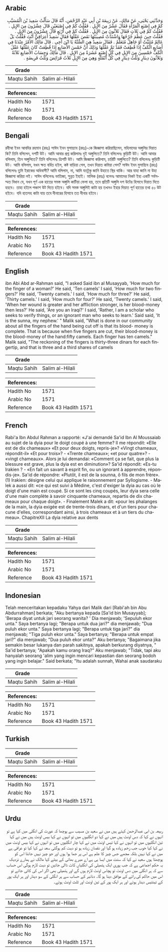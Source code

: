 ## Arabic


<div dir="rtl" lang="ar" style={{fontSize:'larger',backgroundColor:'#f8f9fa',padding:20}}>
وَحَدَّثَنِي يَحْيَى، عَنْ مَالِكٍ، عَنْ رَبِيعَةَ بْنِ أَبِي عَبْدِ الرَّحْمَنِ، أَنَّهُ قَالَ سَأَلْتُ سَعِيدَ بْنَ الْمُسَيَّبِ كَمْ فِي إِصْبَعِ الْمَرْأَةِ فَقَالَ عَشْرٌ مِنَ الإِبِلِ ‏.‏ فَقُلْتُ كَمْ فِي إِصْبَعَيْنِ قَالَ عِشْرُونَ مِنَ الإِبِلِ ‏.‏ فَقُلْتُ كَمْ فِي ثَلاَثٍ فَقَالَ ثَلاَثُونَ مِنَ الإِبِلِ ‏.‏ فَقُلْتُ كَمْ فِي أَرْبَعٍ قَالَ عِشْرُونَ مِنَ الإِبِلِ ‏.‏ فَقُلْتُ حِينَ عَظُمَ جُرْحُهَا وَاشْتَدَّتْ مُصِيبَتُهَا نَقَصَ عَقْلُهَا فَقَالَ سَعِيدٌ أَعِرَاقِيٌّ أَنْتَ فَقُلْتُ بَلْ عَالِمٌ مُتَثَبِّتٌ أَوْ جَاهِلٌ مُتَعَلِّمٌ ‏.‏ فَقَالَ سَعِيدٌ هِيَ السُّنَّةُ يَا ابْنَ أَخِي ‏.‏ قَالَ مَالِكٌ الأَمْرُ عِنْدَنَا فِي أَصَابِعِ الْكَفِّ إِذَا قُطِعَتْ فَقَدْ تَمَّ عَقْلُهَا وَذَلِكَ أَنَّ خَمْسَ الأَصَابِعِ إِذَا قُطِعَتْ كَانَ عَقْلُهَا عَقْلَ الْكَفِّ خَمْسِينَ مِنَ الإِبِلِ فِي كُلِّ إِصْبَعٍ عَشَرَةٌ مِنَ الإِبِلِ ‏.‏ قَالَ مَالِكٌ وَحِسَابُ الأَصَابِعِ ثَلاَثَةٌ وَثَلاَثُونَ دِينَارٍ وَثُلُثُ دِينَارٍ فِي كُلِّ أَنْمُلَةٍ وَهِيَ مِنَ الإِبِلِ ثَلاَثُ فَرَائِضَ وَثُلُثُ فَرِيضَةٍ ‏.‏
</div>
<div style={{backgroundColor:'#f8f9fa',padding:20, marginBottom: 10}}><table> <thead> <tr> <th>Grade</th> <th></th> </tr> </thead> <tbody> <tr><td>Maqtu Sahih</td><td>Salim al-Hilali</td></tr></tbody></table><table> <thead> <tr> <th>References:</th> <th></th> </tr> </thead> <tbody><tr><td>Hadith No</td><td>1571</td></tr><tr><td>Arabic No</td><td>1571</td></tr><tr><td>Reference</td><td>Book 43 Hadith 1571</td></tr></tbody></table></div>

## Bengali


<div dir="ltr" lang="bn" style={{fontSize:'larger',backgroundColor:'#f8f9fa',padding:20}}>
রবীআ ইবন আবদির রহমান (রহঃ) সাঈদ ইবন মুসায়্যাব (রহঃ)-কে জিজ্ঞাসা করিয়াছিলেন, মহিলাদের অঙ্গুলির দিয়াত কি? তিনি বলিলেন, দশটি উট। আমি আবার প্রশ্ন করিলামঃ দুই অঙ্গুলিতে? তিনি বলিলেনঃ কুড়িটি উট। আমি আবার বলিলাম, তিন অঙ্গুলিতে? তিনি বলিলেনঃ ত্রিশটি উট। আমি জিজ্ঞাসা করিলাম, চারিটি অঙ্গুলিতে? তিনি বলিলেনঃ কুড়িটি উট। আমি বলিলাম, যখন ক্ষত বর্ধিত হইল, কষ্ট বাড়িয়া গেল, তখন দিয়াত কমিয়া গেল? সাঈদ ইবন মুসায়্যিব (রহঃ) বলিলেনঃ তুমি ইরাকের অধিবাসী? আমি বলিলাম, না, আমি যতটুকু জানি উহাতে স্থির থাকি। আর যাহা জানি না উহা জিজ্ঞাসা করিয়া লই। সাঈদ বলিলেনঃ ভাতিজা, সুন্নত ইহাই। মালিক (রহঃ) বলেনঃ আমাদের নিকট ইহা একটি সর্বসম্মত বিধান যে, যখন পূর্ণ এক হাতের সমস্ত অঙ্গুলি কাটিয়া ফেলা হয়, তবে প্রতিটি অঙ্গুলি দশ উটের হিসাবে দিয়াত দিতে হহবে। তাহা হইলে পঞ্চাশ উট দিতে হইবে। যদি সমস্ত অঙ্গুলিই কাটা হয় তখনও ইহার দিয়াত পূর্ণ হাতের তথা ৫০ উট হইবে। যদি হাতসহ কাটা যায় তবে দীনারের হিসাবে তত দীনার হইবে।
</div>
<div style={{backgroundColor:'#f8f9fa',padding:20, marginBottom: 10}}><table> <thead> <tr> <th>Grade</th> <th></th> </tr> </thead> <tbody> <tr><td>Maqtu Sahih</td><td>Salim al-Hilali</td></tr></tbody></table><table> <thead> <tr> <th>References:</th> <th></th> </tr> </thead> <tbody><tr><td>Hadith No</td><td>1571</td></tr><tr><td>Arabic No</td><td>1571</td></tr><tr><td>Reference</td><td>Book 43 Hadith 1571</td></tr></tbody></table></div>

## English


<div dir="ltr" lang="en" style={{fontSize:'larger',backgroundColor:'#f8f9fa',padding:20}}>
ibn Abi Abd ar-Rahman said, "I asked Said ibn al Musayyab, 'How much for the finger of a woman?' He said, 'Ten camels' I said, 'How much for two fingers?' He said, 'Twenty camels.' I said, 'How much for three?' He said, 'Thirty camels.' I said, 'How much for four?' He said, 'Twenty camels.' I said, 'When her wound is greater and her affliction stronger, is her blood-money then less?' He said, 'Are you an Iraqi?' I said, 'Rather, I am a scholar who seeks to verify things, or an ignorant man who seeks to learn.' Said said, 'It is the sunna, my nephew.' " Malik said, "What is done in our community about all the fingers of the hand being cut off is that its blood- money is complete. That is because when five fingers are cut, their blood-money is the blood-money of the hand:fifty camels. Each finger has ten camels." Malik said, "The reckoning of the fingers is thirty-three dinars for each fingertip, and that is three and a third shares of camels
</div>
<div style={{backgroundColor:'#f8f9fa',padding:20, marginBottom: 10}}><table> <thead> <tr> <th>Grade</th> <th></th> </tr> </thead> <tbody> <tr><td>Maqtu Sahih</td><td>Salim al-Hilali</td></tr></tbody></table><table> <thead> <tr> <th>References:</th> <th></th> </tr> </thead> <tbody><tr><td>Hadith No</td><td>1571</td></tr><tr><td>Arabic No</td><td>1571</td></tr><tr><td>Reference</td><td>Book 43 Hadith 1571</td></tr></tbody></table></div>

## French


<div dir="ltr" lang="fr" style={{fontSize:'larger',backgroundColor:'#f8f9fa',padding:20}}>
Rabi'a Ibn Abdul Rahman a rapporté: «J'ai demandé Sa'id Ibn Al Moussaiab au sujet de la dyia pour le doigt coupé à une femme? Il me répondit: «Elle est de dix chameaux» «Et pour deux doigts, repris-je»? «Vingt chameaux, répondit-il» «Et pour trois»? - «Trente chameaux»; «et pour quatre»? - «vingt chameaux». Alors je lui demandai: «Comment ça se fait, que plus la blessure est grave, plus la dyia est en diminution»? Sa'id répondit: «Es-tu Irakien ? - «En fait un savant à esprit fin, ou un ignorant à apprendre, répondis-je». Sa'id de répondre: «Plutôt, il est de la sounna, ô fils de mon frère». (1) Irakien: désigne celui qui applique le raisonnement par Syllogisme. - Malek a aussi dit: «ce qui est suivi à Médine, c'est d'exiger la dyia au cas où le doigt d'une main est coupé. Si ce sont les cinq coupés, leur dyia sera celle d'une main complète à savoir cinquante chameaux, repartis de dix chameaux pour chaque doigt». - Finalement Malek a dit: «pour les phalanges de la main, la dyia exigée est de trente-trois dinars, et d'un tiers pour chacune d'elles, correspondant ainsi, à trois chameaux et à un tiers du chameau». ChapitreXIl La dyia relative aux dents
</div>
<div style={{backgroundColor:'#f8f9fa',padding:20, marginBottom: 10}}><table> <thead> <tr> <th>Grade</th> <th></th> </tr> </thead> <tbody> <tr><td>Maqtu Sahih</td><td>Salim al-Hilali</td></tr></tbody></table><table> <thead> <tr> <th>References:</th> <th></th> </tr> </thead> <tbody><tr><td>Hadith No</td><td>1571</td></tr><tr><td>Arabic No</td><td>1571</td></tr><tr><td>Reference</td><td>Book 43 Hadith 1571</td></tr></tbody></table></div>

## Indonesian


<div dir="ltr" lang="id" style={{fontSize:'larger',backgroundColor:'#f8f9fa',padding:20}}>
Telah menceritakan kepadaku Yahya dari Malik dari [Rabi'ah bin Abu Abdurrahman] berkata; "Aku bertanya kepada [Sa'id bin Musayyab]; 'Berapa diyat untuk jari seorang wanita? ' Dia menjawab; 'Sepuluh ekor unta." Saya bertanya lagi; "Berapa untuk dua jari?" dia menjawab; "Dua puluh ekor unta." Saya bertanya lagi; "Berapa untuk tiga jari?" dia menjawab; "Tiga puluh ekor unta." Saya bertanya; "Berapa untuk empat jari?" dia menjawab; "Dua puluh ekor unta?" Aku bertanya; "Bagaimana jika semakin besar lukanya dan parah sakitnya, apakah berkurang diyatnya, " Sa'id bertanya; "Apakah kamu orang Iraq?" Aku menjawab; "Tidak, tapi aku hanyalah seorang 'alim yang ingin mencari kepastian dan seorang bodoh yang ingin belajar." Said berkata; "Itu adalah sunnah, Wahai anak saudaraku
</div>
<div style={{backgroundColor:'#f8f9fa',padding:20, marginBottom: 10}}><table> <thead> <tr> <th>Grade</th> <th></th> </tr> </thead> <tbody> <tr><td>Maqtu Sahih</td><td>Salim al-Hilali</td></tr></tbody></table><table> <thead> <tr> <th>References:</th> <th></th> </tr> </thead> <tbody><tr><td>Hadith No</td><td>1571</td></tr><tr><td>Arabic No</td><td>1571</td></tr><tr><td>Reference</td><td>Book 43 Hadith 1571</td></tr></tbody></table></div>

## Turkish


<div dir="ltr" lang="tr" style={{fontSize:'larger',backgroundColor:'#f8f9fa',padding:20}}>

</div>
<div style={{backgroundColor:'#f8f9fa',padding:20, marginBottom: 10}}><table> <thead> <tr> <th>Grade</th> <th></th> </tr> </thead> <tbody> <tr><td>Maqtu Sahih</td><td>Salim al-Hilali</td></tr></tbody></table><table> <thead> <tr> <th>References:</th> <th></th> </tr> </thead> <tbody><tr><td>Hadith No</td><td>1571</td></tr><tr><td>Arabic No</td><td>1571</td></tr><tr><td>Reference</td><td>Book 43 Hadith 1571</td></tr></tbody></table></div>

## Urdu


<div dir="rtl" lang="ur" style={{fontSize:'larger',backgroundColor:'#f8f9fa',padding:20}}>
ربیعہ بن ابی عبدالرحمن کہتے ہیں میں نے سعید بن مسیب سے پوچھا کہ عورت کی انگلی میں کیا ہے تو انہوں نے کہا کہ دس اونٹ ہیں میں نے کہا دو انگلیوں میں تو انہوں نے کہا بیس اونٹ ہیں میں نے کہا تین انگلیوں میں تو انہوں نے کہا تیس اونٹ میں نے کہا چار انگلیوں میں تو انہوں نے کہا بیس اونٹ میں نے کہا کیا خوب جب زخم زیادہ ہو گیا اور نقصان زیادہ ہو تو دیت کم ہوگئی سعد نے کہا کیا تو عراقی ہے میں نے کہا نہیں بلکہ مجھے جس چیز کا علم ہے اس پر جما ہوا ہوں اور جو چیز نہیں جانتا اس کو پوچھتا ہوں سعید نے کہا کہ سنت میں ایسا ہی ہے اے میرے بھائی کے بیٹے کہا مالک نے ہمارے نزدیک یہ حکم اجماعی ہے کہ جب پوری ایک ہتھیلی کی انگلیاں کاٹ ڈالی جائیں تو دیت لازم ہوگی اس حساب سے کہ ہر انگلی میں دس اونٹ تو پچاس اونٹ لازم ہوں گے اور ہتھیلی بھی اگر اس کی کاٹی جائے تو اس میں حاکم کی رائے کے موافق دینا ہو گا۔ دنانیر کے حساب سے ہر انگلی کے سو دینار اور ہر ایک پور کے تینتیس دینار ہوئے اور ہر ایک پور کے تین اونٹ اور ثلث اونٹ ہوئے۔
</div>
<div style={{backgroundColor:'#f8f9fa',padding:20, marginBottom: 10}}><table> <thead> <tr> <th>Grade</th> <th></th> </tr> </thead> <tbody> <tr><td>Maqtu Sahih</td><td>Salim al-Hilali</td></tr></tbody></table><table> <thead> <tr> <th>References:</th> <th></th> </tr> </thead> <tbody><tr><td>Hadith No</td><td>1571</td></tr><tr><td>Arabic No</td><td>1571</td></tr><tr><td>Reference</td><td>Book 43 Hadith 1571</td></tr></tbody></table></div>